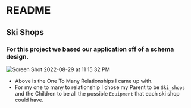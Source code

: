 # README

## Ski Shops
### For this project we based our application off of a schema design. 
  ![Screen Shot 2022-08-29 at 11 15 32 PM](https://user-images.githubusercontent.com/105956031/187355138-9cfb7356-b76f-4a81-ab84-d7ba265b488f.png)
  - Above is the One To Many Relationships I came up with.
  - For my one to many to relationship I chose my Parent to be `Ski_shops` and the Children to be all the possible `Equipment` that each ski shop could have.

